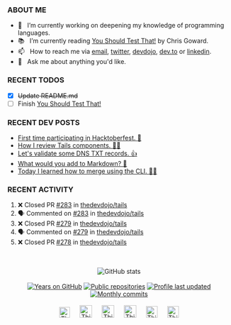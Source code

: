 ### ABOUT ME

- 🔭&nbsp;&nbsp; I’m currently working on deepening my knowledge of programming languages.
- 📚&nbsp;&nbsp; I’m currently reading [You Should Test That!] by Chris Goward.
- 📫&nbsp;&nbsp; How to reach me via [email], [twitter], [devdojo], [dev.to] or [linkedin].
- 💬&nbsp;&nbsp; Ask me about anything you'd like.

### RECENT TODOS
- [x] ~~Update README.md~~
- [ ] Finish [You Should Test That!]

### RECENT DEV POSTS
<!-- BLOG-POST-LIST:START -->
- [First time participating in Hacktoberfest. 🎉](https://dev.to/thinkverse/first-time-participating-in-hacktoberfest-ji)
- [How I review Tails components. 👨‍💼](https://dev.to/thinkverse/how-i-review-tails-components-3f9n)
- [Let's validate some DNS TXT records. 👍](https://dev.to/thinkverse/let-s-validate-some-dns-txt-records-2721)
- [What would you add to Markdown? 🤔](https://dev.to/thinkverse/what-would-you-add-to-markdown-4978)
- [Today I learned how to  merge using the CLI. 🧙‍♂️](https://dev.to/thinkverse/today-i-learned-how-to-merge-using-the-cli-1l8b)
<!-- BLOG-POST-LIST:END -->

### RECENT ACTIVITY
<!--START_SECTION:activity-->
1. ❌ Closed PR [#283](https://github.com/thedevdojo/tails/pull/283) in [thedevdojo/tails](https://github.com/thedevdojo/tails)
2. 🗣 Commented on [#283](https://github.com/thedevdojo/tails/issues/283) in [thedevdojo/tails](https://github.com/thedevdojo/tails)
3. ❌ Closed PR [#279](https://github.com/thedevdojo/tails/pull/279) in [thedevdojo/tails](https://github.com/thedevdojo/tails)
4. 🗣 Commented on [#279](https://github.com/thedevdojo/tails/issues/279) in [thedevdojo/tails](https://github.com/thedevdojo/tails)
5. ❌ Closed PR [#278](https://github.com/thedevdojo/tails/pull/278) in [thedevdojo/tails](https://github.com/thedevdojo/tails)
<!--END_SECTION:activity-->

<p align="center">
<br><br>
<img src="https://github-readme-stats.vercel.app/api?username=thinkverse&title_color=40c463&text_color=24292e&show_icons=true&icon_color=6a737d&hide_title=true" alt="GitHub stats" />
<br><br>
<a href="https://badges.pufler.dev">
<img src="https://badges.pufler.dev/years/thinkverse?logo=github" alt="Years on GitHub"/></a>
<a href="https://badges.pufler.dev">
<img src="https://badges.pufler.dev/repos/thinkverse?logo=github" alt="Public repositories" /></a>
<a href="https://shields.io">
<img src="https://img.shields.io/github/last-commit/thinkverse/thinkverse?label=Profile%20Updated&logo=github" alt="Profile last updated"/></a>
<a href="https://badges.pufler.dev">
<img src="https://badges.pufler.dev/commits/monthly/thinkverse?label=Monthly%20Commits&logo=github" alt="Monthly commits" /></a> 
<br><br>
<a href="https://dev.to/thinkverse">
<img src="https://d2fltix0v2e0sb.cloudfront.net/dev-badge.svg" alt="Thinkverse dev to profile" width="24px"/></a>
&emsp;
<a href= "https://instagram.com/thinkverse">
<img src="https://img.icons8.com/ios-glyphs/256/000000/instagram-new.svg" alt="Thinkverse instagram profile" width="28px"/></a>
&emsp;
<a href="https://www.paypal.com/paypalme/thinkverse">
<img src="https://img.icons8.com/ios-glyphs/256/000000/paypal.png" alt="Thinkverse pay pal me profile" width="28px"/></a> 
&emsp;
<a href="https://thinkverse.dev">
<img src="https://img.icons8.com/material/256/000000/globe--v1.png" alt="Thinkverse personal website" width="28px"/></a>
&emsp;
<a href="https://linkedin.com/in/thinkverse">
<img src="https://img.icons8.com/ios-filled/256/000000/linkedin.svg" alt="Thinkverse linked in profile" width="26px"/></a>
&emsp;
<a href="https://twitter.com/thinkverse">
<img src="https://img.icons8.com/ios-filled/256/000000/twitter.svg" alt="Thinkverse twitter profile" width="26px"/></a>
</p>

[you should test that!]: http://youshouldtestthat.com/

[email]: mailto:work@hallberg.kim
[twitter]: https://twitter.com/thinkverse
[devdojo]: https://devdojo.com/thinkverse
[dev.to]: https://dev.to/thinkverse
[linkedin]: https://www.linkedin.com/in/thinkverse/
